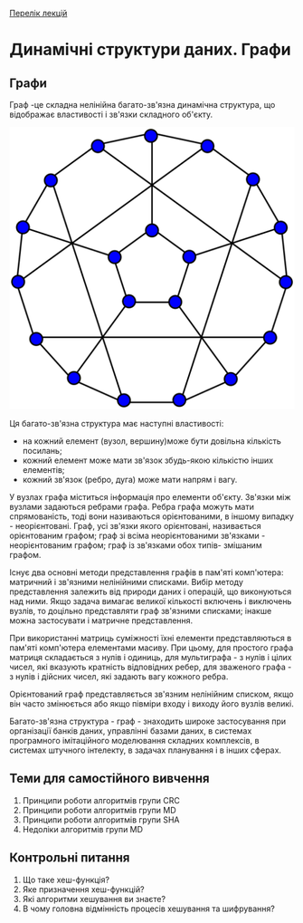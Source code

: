 [Перелік лекцій](README.md)

# Динамічні структури даних. Графи

## Графи

Граф -це складна нелінійна багато-зв'язна динамічна структура, що відображає властивості і зв'язки складного об'єкту.

![](img/06-100.png)

Ця багато-зв'язна структура має наступні властивості:

*   на кожний елемент (вузол, вершину)може бути довільна кількість посилань;
*   кожний елемент може мати зв'язок збудь-якою кількістю інших елементів;
*   кожний зв'язок (ребро, дуга) може мати напрям і вагу.

У вузлах графа міститься інформація про елементи об'єкту. Зв'язки між вузлами задаються ребрами графа. Ребра графа можуть мати спрямованість, тоді вони називаються орієнтованими, в іншому випадку - неорієнтовані. Граф, усі зв'язки якого орієнтовані, називається орієнтованим графом; граф зі всіма неорієнтованими зв'язками - неорієнтованим графом; граф із зв'язками обох типів- змішаним графом.

Існує два основні методи представлення графів в пам'яті комп'ютера: матричний і зв'язними нелінійними списками. Вибір методу представлення залежить від природи даних і операцій, що виконуються над ними. Якщо задача вимагає великої кількості включень і виключень вузлів, то доцільно представляти граф зв'язними списками; інакше можна застосувати і матричне представлення.

При використанні матриць суміжності їхні елементи представляються в пам'яті комп'ютера елементами масиву. При цьому, для простого графа матриця складається з нулів і одиниць, для мультиграфа - з нулів і цілих чисел, які вказують кратність відповідних ребер, для зваженого графа - з нулів і дійсних чисел, які задають вагу кожного ребра.

Орієнтований граф представляється зв'язним нелінійним списком, якщо він часто змінюється або якщо півміри входу і виходу його вузлів великі.

Багато-зв'язна структура - граф - знаходить широке застосування при організації банків даних, управлінні базами даних, в системах програмного імітаційного моделювання складних комплексів, в системах штучного інтелекту, в задачах планування і в інших сферах.


## Теми для самостійного вивчення

1.  Принципи роботи алгоритмів групи CRC
2.  Принципи роботи алгоритмів групи MD
3.  Принципи роботи алгоритмів групи SHA
4.  Недоліки алгоритмів групи MD

## Контрольні питання

1.  Що таке хеш-функція?
2.  Яке призначення хеш-функцій?
3.  Які алгоритми хешування ви знаєте?
4.  В чому головна відмінність процесів хешування та шифрування?